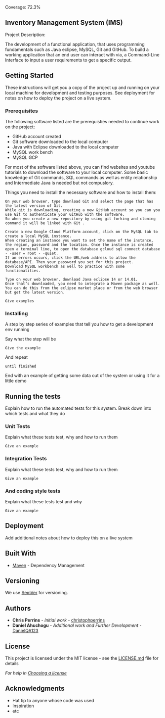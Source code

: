 Coverage: 72.3%

## Inventory Management System (IMS)

Project Description:

The development of a functional application, that uses programming fundamentals such as Java eclipse, MySQL, Git and GitHub. To build a working application that an end user can interact with via,
a Command-Line Interface to input a user requirements to get a specific output.

## Getting Started

These instructions will get you a copy of the project up and running on your local machine for development and testing purposes. See deployment for notes on how to deploy the project on a live system.

### Prerequisites

The following software listed are the prerequisties needed to continue work on the project: 

* GitHub account created 
* Git software downloaded to the local computer
* Java with Eclipse downloaded to the local computer
* MySQL work bench
* MySQL GCP

For most of the software listed above, you can find websites and youtube tutorials to download the software to your local computer. 
Some basic knowledge of Git commands, SQL commands as well as entity relationship and Intermediate Java is needed but not compuslory.  

Things you need to install the necessary software and how to install them:

```
On your web browser, type download Git and select the page that has the latest version of Git. 
While git is downloading, creating a new GitHub account so you can you use Git to authenticate your GitHub with the software. 
So when you create a new repository by using git forking and cloning command it will be linked with Git . 
```
```
Create a new Google Cloud Platform account, click on the MySQL tab to create a local MySQL instance. 
When creating an instance you want to set the name of the instance, the region, password and the location. Once the instance is created open a terminal line, to open the database gcloud sql connect database - -user = root - -quiet. 
If an errors occurs, click the URL/web address to allow the database/API. Then your password you set for this project.  
Download MySQL workbench as well to practice with some functionalities. 
```
```
Type on your web browser, download Java eclipse 14 or 14.01. 
Once that’s downloaded, you need to integrate a Maven package as well. 
You can do this from the eclipse market place or from the web browser but get the latest version. 
```
```
Give examples
```
### Installing

A step by step series of examples that tell you how to get a development env running

Say what the step will be

```
Give the example
```

And repeat

```
until finished
```

End with an example of getting some data out of the system or using it for a little demo

## Running the tests

Explain how to run the automated tests for this system. Break down into which tests and what they do

### Unit Tests 

Explain what these tests test, why and how to run them

```
Give an example
```

### Integration Tests 
Explain what these tests test, why and how to run them

```
Give an example
```

### And coding style tests

Explain what these tests test and why

```
Give an example
```

## Deployment

Add additional notes about how to deploy this on a live system

## Built With

* [Maven](https://maven.apache.org/) - Dependency Management

## Versioning

We use [SemVer](http://semver.org/) for versioning.

## Authors

* **Chris Perrins** - *Initial work* - [christophperrins](https://github.com/christophperrins)
* **Daniel Ahuchogu** - *Additional work and Further Development* - [DanielQA123](https://github.com/DanielQA123/ims-demo.git)
## License

This project is licensed under the MIT license - see the [LICENSE.md](LICENSE.md) file for details 

*For help in [Choosing a license](https://choosealicense.com/)*

## Acknowledgments

* Hat tip to anyone whose code was used
* Inspiration
* etc

